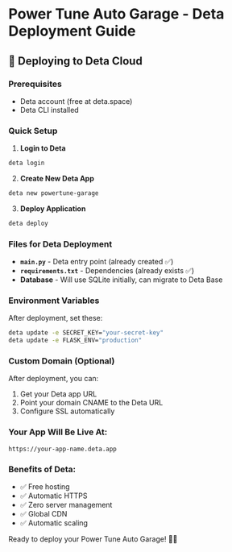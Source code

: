 # Power Tune Auto Garage - Deta Deployment Guide

## 🚀 Deploying to Deta Cloud

### Prerequisites
- Deta account (free at deta.space)
- Deta CLI installed

### Quick Setup

1. **Login to Deta**
```bash
deta login
```

2. **Create New Deta App**
```bash
deta new powertune-garage
```

3. **Deploy Application**
```bash
deta deploy
```

### Files for Deta Deployment

- **`main.py`** - Deta entry point (already created ✅)
- **`requirements.txt`** - Dependencies (already exists ✅)
- **Database** - Will use SQLite initially, can migrate to Deta Base

### Environment Variables

After deployment, set these:
```bash
deta update -e SECRET_KEY="your-secret-key"
deta update -e FLASK_ENV="production"
```

### Custom Domain (Optional)

After deployment, you can:
1. Get your Deta app URL
2. Point your domain CNAME to the Deta URL
3. Configure SSL automatically

### Your App Will Be Live At:
`https://your-app-name.deta.app`

### Benefits of Deta:
- ✅ Free hosting
- ✅ Automatic HTTPS
- ✅ Zero server management
- ✅ Global CDN
- ✅ Automatic scaling

Ready to deploy your Power Tune Auto Garage! 🚗✨
